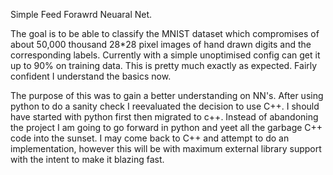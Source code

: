 Simple Feed Forawrd Neuaral Net.

The goal is to be able to classify the MNIST dataset which compromises of about 50,000 thousand 28*28 pixel images of hand 
drawn digits and the corresponding labels. Currently with a simple unoptimised config can get it up to 90% on training data.
This is pretty much exactly as expected. Fairly confident I understand the basics now.

The purpose of this was to gain a better understanding on NN's. After using python to do a sanity check I reevaluated the 
decision to use C++. I should have started with python first then migrated to c++. Instead of abandoning the project I am going to go
forward in python and yeet all the garbage C++ code into the sunset. I may come back to C++ and attempt to do an implementation,
however this will be with maximum external library support with the intent to make it blazing fast.

